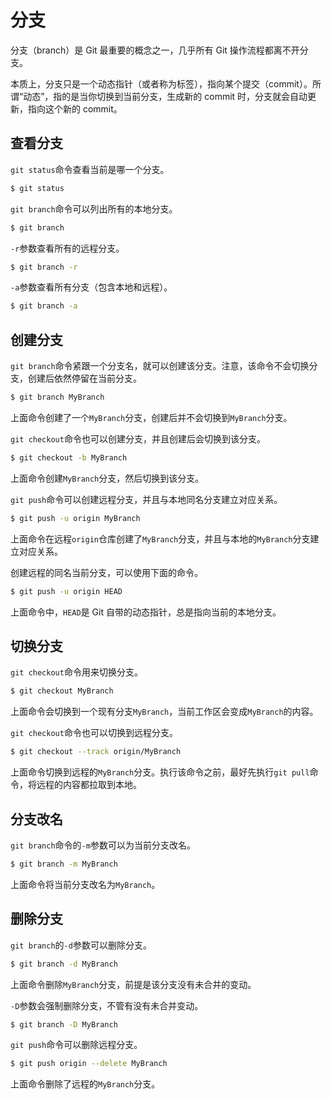 # 分支

分支（branch）是 Git 最重要的概念之一，几乎所有 Git 操作流程都离不开分支。

本质上，分支只是一个动态指针（或者称为标签），指向某个提交（commit）。所谓“动态”，指的是当你切换到当前分支，生成新的 commit 时，分支就会自动更新，指向这个新的 commit。

## 查看分支

`git status`命令查看当前是哪一个分支。

```bash
$ git status
```

`git branch`命令可以列出所有的本地分支。

```bash
$ git branch
```

`-r`参数查看所有的远程分支。

```bash
$ git branch -r
```

`-a`参数查看所有分支（包含本地和远程）。

```bash
$ git branch -a
```

## 创建分支

`git branch`命令紧跟一个分支名，就可以创建该分支。注意，该命令不会切换分支，创建后依然停留在当前分支。

```bash
$ git branch MyBranch
```

上面命令创建了一个`MyBranch`分支，创建后并不会切换到`MyBranch`分支。

`git checkout`命令也可以创建分支，并且创建后会切换到该分支。

```bash
$ git checkout -b MyBranch
```

上面命令创建`MyBranch`分支，然后切换到该分支。

`git push`命令可以创建远程分支，并且与本地同名分支建立对应关系。

```bash
$ git push -u origin MyBranch
```

上面命令在远程`origin`仓库创建了`MyBranch`分支，并且与本地的`MyBranch`分支建立对应关系。

创建远程的同名当前分支，可以使用下面的命令。

```bash
$ git push -u origin HEAD
```

上面命令中，`HEAD`是 Git 自带的动态指针，总是指向当前的本地分支。

## 切换分支

`git checkout`命令用来切换分支。

```bash
$ git checkout MyBranch
```

上面命令会切换到一个现有分支`MyBranch`，当前工作区会变成`MyBranch`的内容。

`git checkout`命令也可以切换到远程分支。

```bash
$ git checkout --track origin/MyBranch
```

上面命令切换到远程的`MyBranch`分支。执行该命令之前，最好先执行`git pull`命令，将远程的内容都拉取到本地。

## 分支改名

`git branch`命令的`-m`参数可以为当前分支改名。

```bash
$ git branch -m MyBranch
```

上面命令将当前分支改名为`MyBranch`。

## 删除分支

`git branch`的`-d`参数可以删除分支。

```bash
$ git branch -d MyBranch
```

上面命令删除`MyBranch`分支，前提是该分支没有未合并的变动。

`-D`参数会强制删除分支，不管有没有未合并变动。

```bash
$ git branch -D MyBranch
```

`git push`命令可以删除远程分支。

```bash
$ git push origin --delete MyBranch
```

上面命令删除了远程的`MyBranch`分支。

